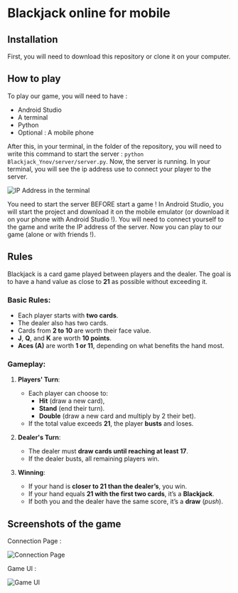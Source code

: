 # Blackjack online for mobile
## Installation

First, you will need to download this repository or clone it on your computer.

## How to play

To play our game, you will need to have :
- Android Studio
- A terminal
- Python
- Optional : A mobile phone

After this, in your terminal, in the folder of the repository, you will need to write this command to start the server : `python Blackjack_Ynov/server/server.py`.
Now, the server is running. In your terminal, you will see the ip address use to connect your player to the server.

![IP Address in the terminal](https://github.com/user-attachments/assets/8a61a9ff-e519-40c8-87df-82b82ce7883d)

You need to start the server BEFORE start a game !
In Android Studio, you will start the project and download it on the mobile emulator (or download it on your phone with Android Studio !).
You will need to connect yourself to the game and write the IP address of the server.
Now you can play to our game (alone or with friends !).

## Rules 

Blackjack is a card game played between players and the dealer. The goal is to have a hand value as close to **21** as possible without exceeding it.

### Basic Rules:
- Each player starts with **two cards**.
- The dealer also has two cards.
- Cards from **2 to 10** are worth their face value.
- **J**, **Q**, and **K** are worth **10 points**.
- **Aces (A)** are worth **1 or 11**, depending on what benefits the hand most.

### Gameplay:
1. **Players' Turn**:
   - Each player can choose to:
     - **Hit** (draw a new card),
     - **Stand** (end their turn).
     - **Double** (draw a new card and multiply by 2 their bet).
   - If the total value exceeds **21**, the player **busts** and loses.

2. **Dealer's Turn**:
   - The dealer must **draw cards until reaching at least 17**.
   - If the dealer busts, all remaining players win.

3. **Winning**:
   - If your hand is **closer to 21 than the dealer’s**, you win.
   - If your hand equals **21 with the first two cards**, it’s a **Blackjack**.
   - If both you and the dealer have the same score, it’s a **draw** (*push*).
  
## Screenshots of the game

Connection Page : 

![Connection Page](https://github.com/user-attachments/assets/edec5a91-7415-4f19-a7f3-69030d60b94a)

Game UI :

![Game UI](https://github.com/user-attachments/assets/69bbfcaf-f47b-4f9f-9ea7-1ce7bb2f5ecc)
